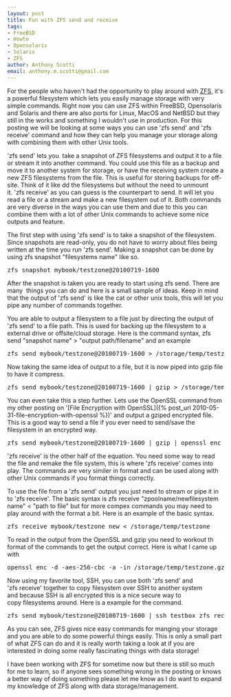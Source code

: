 ```yaml
---
layout: post
title: Fun with ZFS send and receive
tags:
- FreeBSD
- Howto
- Opensolaris
- Solaris
- ZFS
author: Anthony Scotti
email: anthony.m.scotti@gmail.com
---
```


For the people who haven't had the opportunity to play around with [ZFS](http://en.wikipedia.org/wiki/ZFS), it's a powerful filesystem which lets you easily manage storage with very simple commands. Right now you can use ZFS within FreeBSD, Opensolaris and Solaris and there are also ports for Linux, MacOS and NetBSD but they still in the works and something I wouldn't use in production. For this posting we will be looking at some ways you can use 'zfs send' and 'zfs receive' command and how they can help you manage your storage along with combining them with other Unix tools.

'zfs send' lets you  take a snapshot of ZFS filesystems and output it to a file or stream it into another command. You could use this file as a backup and move it to another system for storage, or have the receiving system create a new ZFS filesystems from the file. This is useful for storing backups for off-site. Think of it like dd the filesystems but without the need to unmount it. 'zfs receive' as you can guess is the counterpart to send. It will let you read a file or a stream and make a new filesystem out of it. Both commands are very diverse in the ways you can use them and due to this you can combine them with a lot of other Unix commands to achieve some nice outputs and feature.

The first step with using 'zfs send' is to take a snapshot of the filesystem. Since snapshots are read-only, you do not have to worry about files being written at the time you run 'zfs send'. Making a snapshot can be done by using zfs snapshot "filesystems name" like so.

<pre>zfs snapshot mybook/testzone@20100719-1600</pre>

After the snapshot is taken you are ready to start using zfs send. There are many  things you can do and here is a small sample of ideas. Keep in mind that the output of 'zfs send' is like the cat or other unix tools, this will let you pipe any number of commands together.

You are able to output a filesystem to a file just by directing the output of 'zfs send' to a file path. This is used for backing up the filesystem to a external drive or offsite/cloud storage. Here is the command syntax, zfs send "snapshot name" &gt; "output path/filename" and an example

<pre>zfs send mybook/testzone@20100719-1600 > /storage/temp/testzone</pre>

Now taking the same idea of output to a file, but it is now piped into gzip file to have it compress.

<pre>zfs send mybook/testzone@20100719-1600 | gzip &gt; /storage/temp/testzone.gz</pre>

You can even take this a step further. Lets use the OpenSSL command from my other posting on '[File Encryption with OpenSSL]({% post_url 2010-05-31-file-encryption-with-openssl %})' and output a gziped encrypted file. This is a good way to send a file if you ever need to send/save the filesystem in an encrypted way.

<pre>zfs send mybook/testzone@20100719-1600 | gzip | openssl enc -aes-256-cbc -a -salt &gt; /storage/temp/testzone.gz.ssl</pre>

'zfs receive' is the other half of the equation. You need some way to read the file and remake the file system, this is where 'zfs receive' comes into play. The commands are very similer in format and can be used along with other Unix commands if you format things correctly.

To use the file from a 'zfs send' output you just need to stream or pipe it in to 'zfs receive'. The basic syntax is zfs receive "zpoolname/newfilesystem name" &lt; "path to file" but for more compex commands you may need to play around with the format a bit. Here is an example of the basic syntax.

<pre>zfs receive mybook/testzone_new &lt; /storage/temp/testzone</pre>

To read in the output from the OpenSSL and gzip you need to workout th format of the commands to get the output correct. Here is what I came up with

<pre>openssl enc -d -aes-256-cbc -a -in /storage/temp/testzone.gz.ssl | gunzip | zfs receive mybook/testzone_new</pre>

Now using my favorite tool, SSH, you can use both 'zfs send' and 'zfs receive' together to copy filesystem over SSH to another system and because SSH is all encrypted this is a nice secure way to copy filesystems around. Here is a example for the command.

<pre>zfs send mybook/testzone@20100719-1600 | ssh testbox zfs receive sandbox/testzone@20100719-1600</pre>

As you can see, ZFS gives nice easy commands for manging your storage and you are able to do some powerful things easily. This is only a small part of what ZFS can do and it is really worth taking a look at if you are interested in doing some really fascinating things with data storage!

I have been working with ZFS for sometime now but there is still so much for me to learn, so if anyone sees something wrong in the posting or knows a better way of doing something please let me know as I do want to expand my knowledge of ZFS along with data storage/management.
